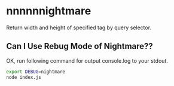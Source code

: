 # nnnnnnightmare
Return width and height of specified tag by query selector.

## Can I Use Rebug Mode of Nightmare??

OK, run following command for output console.log to your stdout.

```bash
export DEBUG=nightmare
node index.js
```
